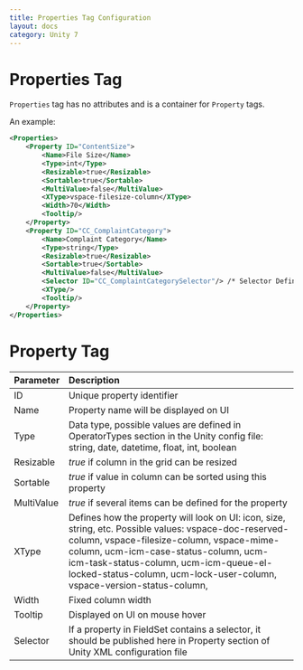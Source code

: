 ```yaml
---
title: Properties Tag Configuration
layout: docs
category: Unity 7
---
```

# Properties Tag

`Properties` tag has no attributes and is a container for `Property` tags.

An example:

```xml
<Properties>
    <Property ID="ContentSize">
        <Name>File Size</Name>
        <Type>int</Type>
        <Resizable>true</Resizable>
        <Sortable>true</Sortable>
        <MultiValue>false</MultiValue>
        <XType>vspace-filesize-column</XType>
        <Width>70</Width>
        <Tooltip/>
    </Property> 
    <Property ID="CC_ComplaintCategory">
    	<Name>Complaint Category</Name>
    	<Type>string</Type>
    	<Resizable>true</Resizable>
    	<Sortable>true</Sortable>
    	<MultiValue>false</MultiValue>
    	<Selector ID="CC_ComplaintCategorySelector"/> /* Selector Definition */
    	<XType/>
    	<Tooltip/>
    </Property>
</Properties>
```

# Property Tag

| Parameter           | Description |
|:--------------------|:------------|
| ID                  | Unique property identifier |
| Name                | Property name will be displayed on UI |
| Type                | Data type, possible values are defined in OperatorTypes section in the Unity config file: string, date, datetime, float, int, boolean |
| Resizable           | *true* if column in the grid can be resized |
| Sortable            | *true* if value in column can be sorted using this property |
| MultiValue          | *true* if several items can be defined for the property |
| XType               | Defines how the property will look on UI: icon, size, string, etc. Possible values: vspace-doc-reserved-column, vspace-filesize-column, vspace-mime-column, ucm-icm-case-status-column, ucm-icm-task-status-column, ucm-icm-queue-el-locked-status-column, ucm-lock-user-column, vspace-version-status-column,   |
| Width               | Fixed column width  |
| Tooltip             | Displayed on UI on mouse hover  |
| Selector            | If a property in FieldSet contains a selector, it should be published here in Property section of Unity XML configuration file |



